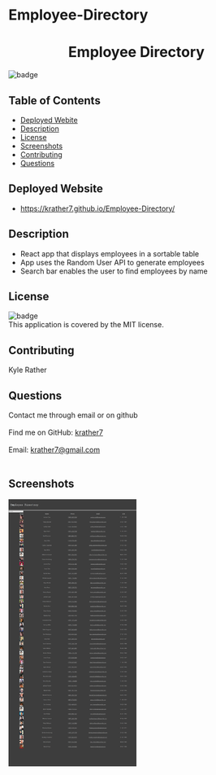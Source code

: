 # Employee-Directory

<h1 align="center">Employee Directory</h1>
  
![badge](https://img.shields.io/badge/license-MIT-brightgreen)<br />
## Table of Contents
- [Deployed Webite](#deployed)
- [Description](#description)
- [License](#license)
- [Screenshots](#screenshots)
- [Contributing](#contributing)
- [Questions](#questions)
## Deployed Website
- https://krather7.github.io/Employee-Directory/
## Description
- React app that displays employees in a sortable table
- App uses the Random User API to generate employees
- Search bar enables the user to find employees by name
## License
![badge](https://img.shields.io/badge/license-MIT-brightgreen)
<br />
This application is covered by the MIT license. 
## Contributing
Kyle Rather
## Questions
Contact me through email or on github<br />
<br />
Find me on GitHub: [krather7](https://github.com/krather7)<br />
<br />
Email: krather7@gmail.com<br /><br />
## Screenshots
<img src = "https://github.com/krather7/Employee-Directory/blob/main/Assets/screenshot.png" width = 50% height = 50%>
<br />




